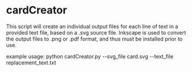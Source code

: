# cardCreator
This script will create an individual output files for each line of text in a provided text file, based on a .svg source file. Inkscape is used to convert the output files to .png or .pdf format, and thus must be installed prior to use.

example usage:
  python cardCreator.py --svg_file card.svg --text_file replacement_text.txt 
